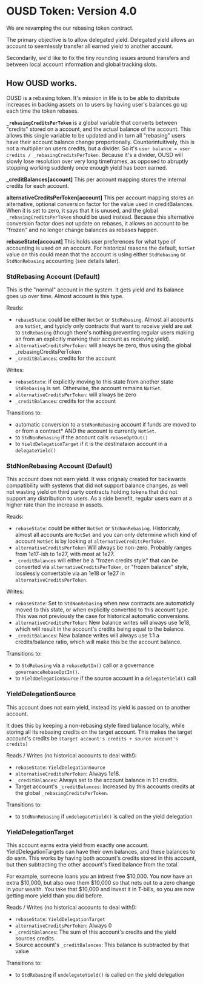 # OUSD Token: Version 4.0

We are revamping the our rebasing token contract.

The primary objective is to allow delegated yield. Delegated yield allows an account to seemlessly transfer all earned yield to another account.

Secondarily, we'd like to fix the tiny rounding issues around transfers and between local account information and global tracking slots.


## How OUSD works.

OUSD is a rebasing token. It's mission in life is to be able to distribute increases in backing assets on to users by having user's balances go up each time the token rebases. 

**`_rebasingCreditsPerToken`** is a global variable that converts between "credits" stored on a account, and the actual balance of the account. This allows this single variable to be updated and in turn all "rebasing" users have their account balance change proportionally. Counterintuitively, this is not a multiplier on users credits, but a divider. So it's `user balance = user credits / _rebasingCreditsPerToken`. Because it's a divider, OUSD will slowly lose resolution over very long timeframes, as opposed to  abruptly stopping working suddenly once enough yield has been earned.

**_creditBalances[account]** This per account mapping stores the internal credits for each account. 

**alternativeCreditsPerToken[account]** This per account mapping stores an alternative, optional conversion factor for the value used in creditBalances. When it is set to zero, it says that it is unused, and the global `_rebasingCreditsPerToken` should be used instead. Because this alternative conversion factor does not update on rebases, it allows an account to be "frozen" and no longer change balances as rebases happen.

**rebaseState[account]** This holds user preferences for what type of accounting is used on an account. For historical reasons the default, `NotSet` value on this could mean that the account is using either `StdRebasing` or `StdNonRebasing` accounting (see details later).

### StdRebasing Account (Default)

This is the "normal" account in the system. It gets yield and its balance goes up over time. Almost account is this type.

Reads:

- `rebaseState`: could be either `NotSet` or `StdRebasing`. Almost all accounts are `NotSet`, and typicly only contracts that want to receive yield are set to `StdRebasing` (though there's nothing preventing regular users making an from an explicitly marking their account as recieving yield).
- `alternativeCreditsPerToken`: will always be zero, thus using the global _rebasingCreditsPerToken
- `_creditBalances`: credits for the account

Writes:

- `rebaseState`: if explicitly moving to this state from another state `StdRebasing` is set. Otherwise, the account remains `NotSet`.
- `alternativeCreditsPerToken`: will always be zero
- `_creditBalances`: credits for the account

Transitions to:

- automatic conversion to a `StdNonRebasing` account if funds are moved to or from a contract* AND the account is currently `NotSet`.
- to `StdNonRebasing` if the account calls `rebaseOptOut()`
- to `YieldDelegationTarget` if it is the destinataion account in a `delegateYield()`

### StdNonRebasing Account (Default)

This account does not earn yield. It was orignaly created for backwards compatibility with systems that did not support balance changes, as well not wasting yield on third party contracts holding tokens that did not support any distribution to users. As a side benefit, regular users earn at a higher rate than the increase in assets.

Reads:

- `rebaseState`: could be either `NotSet` or `StdNonRebasing`. Historicaly, almost all accounts are `NotSet` and you can only determine which kind of account `NotSet` is by looking at `alternativeCreditsPerToken`.
- `alternativeCreditsPerToken` Will always be non-zero. Probably ranges from 1e17-ish to 1e27, with most at 1e27.
- `_creditBalances` will either be a "frozen credits style" that can be converted via `alternativeCreditsPerToken`, or "frozen balance" style, losslessly convertable via an 1e18 or 1e27 in `alternativeCreditsPerToken`.

Writes:

- `rebaseState`: Set to `StdNonRebasing` when new contracts are automaticly moved to this state, or when explicitly converted to this account type. This was not previously the case for historical automatic conversions.
- `alternativeCreditsPerToken`: New balance writes will always use 1e18, which will result in the account's credits being equal to the balance.
- `_creditBalances`: New balance writes will always use 1:1 a credits/balance ratio, which will make this be the account balance.

Transitions to:

- to `StdRebasing` via a `rebaseOptIn()` call or a governance `governanceRebaseOptIn()`.
- to `YieldDelegationSource` if the source account in a `delegateYield()` call


### YieldDelegationSource

This account does not earn yield, instead its yield is passed on to another account.

It does this by keeping a non-rebasing style fixed balance locally, while storing all its rebasing credits on the target account. This makes the target account's credits be `(target account's credits + source account's credits)`

Reads / Writes (no historical accounts to deal with!):

- `rebaseState`: `YieldDelegationSource`
- `alternativeCreditsPerToken`: Always 1e18.
- `_creditBalances`: Always set to the account balance in 1:1 credits.
- Target account's `_creditBalances`: Increased by this accounts credits at the global `_rebasingCreditsPerToken`. 

Transitions to:
- to `StdNonRebasing` if `undelegateYield()` is called on the yield delegation

### YieldDelegationTarget

This account earns extra yield from exactly one account. YieldDelegationTargets can have their own balances, and these balances to do earn. This works by having both account's credits stored in this account, but then subtracting the other account's fixed balance from the total. 

For example, someone loans you an intrest free $10,000. You now have an extra $10,000, but also owe them $10,000 so that nets out to a zero change in your wealth. You take that $10,000 and invest it in T-bills, so you are now getting more yield than you did before.


Reads / Writes (no historical accounts to deal with!):
- `rebaseState`: `YieldDelegationTarget`
- `alternativeCreditsPerToken`: Always 0
- `_creditBalances`: The sum of this account's credits and the yield sources credits.
- Source account's `_creditBalances`: This balance is subtracted by that value

Transitions to:
- to `StdRebasing` if `undelegateYield()` is called on the yield delegation